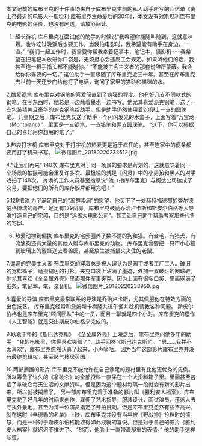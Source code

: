 本文记载的库布里克的十件事均来自于库布里克生前的私人助手所写的回忆录《离上帝最近的电影人--斯坦利·库布里克生命最后的30年》，本文没有对斯坦利库布里克的电影的评价，也没有剧透，请放心阅读。

1. 超长待机
库布里克在面试他的助手的时候说“我希望你能随叫随到，这就意味着，也许吃过晚饭后也要工作。当我拍电影时，我希望能有助手在身边，一直。”
“我们一起工作时，我需要你帮我拿着记事本，笔记本，摄影机······我希望在把笔记本放进你口袋是，无须担心会违反工会规定。如果听他们的话，我甚至连一根手指头都不能碰你。”
“不能被工会主义者的那套说辞所蒙蔽。我会给你你需要的一切。”
这位助手一直跟随了库布里克近三十年。甚至在库布里克去世前一天还专门给他打了电话，询问了家里的猫砂和猫咪的水。

2.酷爱钢笔
库布里克对钢笔的喜爱简直到了疯狂的程度。他有好几支不同款式的钢笔。在写东西时，他总是一边蘸着墨水一边书写。他尤其喜爱派克钢笔，送了一支包装精美且豪华的派克钢笔给助手。但是助手仍然使用着20便士一支的圆珠笔。
几星期之后，库布里克又送了助手一个闪闪发光的木盒子，上面写着“万宝龙（Montblanc）”，里面是一支钢笔，一支铅笔和两支圆珠笔。
“这下，你可以根据自己的喜好用你想用的笔了。”

3.热衷打字机
库布里克对于打字机的热爱更是近于疯狂的。甚至连家中的便条都要用打字机来书写。
![微信图片_20180220233612.jpg](http://upload-images.jianshu.io/upload_images/3611412-d360db5a5735274a.jpg?imageMogr2/auto-orient/strip%7CimageView2/2/w/1240)


4.“让我们再来” 148次
库布里克对于同一场景的要求是苛刻的，这就意味着同一个场景的拍摄可能会重复许多次。最极端的就是《闪灵》中的小男孩和黑人的对手戏拍了148次。
片场的工作人员甚至抱怨说“他（指库布里克）与柯达公司达成了交易，要把他们的所有的库存胶片都用完吧！”

5.129把锁
为了满足自己的“离群索居”的愿望，他买下了一处赫特福德郡的查尔德威格博瑞的房产。足足有129间房。库布里克鼓励乔治卢卡斯和斯皮尔伯格等大导演打造自己的宅邸，目的是“远离大电影公司”。甚至让自己助手帮助考察那些代售的宅邸。

6. 热爱动物到偏执
库布里克的宅邸圈养了数不清的狗和猫。有金毛，有猎犬，有流浪狗还有大量的其他人赠与库布里克的动物。
库布里克曾要把一只不小心撞到玻璃上的蜜蜂送去看兽医，甚至放生被捕鼠夹夹住的老鼠。

7.邋遢的完美主义者
布库里克的穿着总是被人误认为是园丁或者工厂工人。破旧的宽松裤子，磨损褪色的衬衫，夹克口袋上沾满了墨迹，外加一双破烂的网球鞋。
他尤其喜欢《全金属外壳》里面那件军事夹克，因为上面有很多口袋，里面塞满了纸条，笔记本，笔，录音机。
![微信图片_20180220233959.jpg](http://upload-images.jianshu.io/upload_images/3611412-958db5e278a34126.jpg?imageMogr2/auto-orient/strip%7CimageView2/2/w/1240)


8.喜爱的导演
库布里克最常联系的导演是乔治卢卡斯，尤其佩服他在特效方面的出色技艺。
库布里克经常和詹姆斯卡梅隆共进午餐并趁机请教各种问题。
斯皮尔伯格也是库布里克“顾问团队”中的一员，而且一聊就是四个小时。库布里克的遗作《人工智能》就是交由斯皮尔伯格来完成的。

9.耿耿于怀的《斯巴达克斯》
《全金属外壳》上映之后，库布里克问他多年的助手，“我的电影里，你最喜欢哪部？”，助手回答“《斯巴达克斯》”。
“恩......我并不太喜欢”，库布里克忽然认真了起来，小声嘀咕。
因为当年这部影片库布里克并没有最终剪辑权，甚至赌气移居英国。

10.两部搁置的影片
库布里克不能允许在自己涉足的题材里有比他更优秀的先例。所以筹备了许久的《拿破仑》的全部资料一直呆在一个大资料箱子里。里面甚至包括了拿破仑每天生活的文献资料。但是因为这个题材每隔一段就会有新的影片出来，所以就被搁置了。
另一部库布里克着手准备的影片叫《雅利安人档案》，库布里克花了好几年的时间来创作，雇佣了艺术指导，服装设计，面试演员，还派人去寻找外景地，甚至为每一位演员指定了开拍日期。但是库布里克忽然有些不高兴。
就在这时《辛德勒的名单》上映，库布里克并没有当年被《野战排》抢档时的愤怒，而是一种对于斯皮尔伯格能取得如此成就的喜悦。但是对于自己的影片《雅利安人档案》就迟迟不推进了。
“然而，他脸上一直带着凝重的表情。”
他的助手这样写道。
